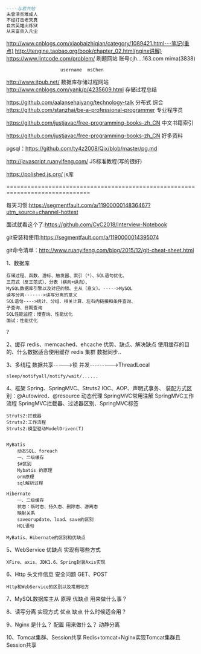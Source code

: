 ```sql
----与君共勉
未曾清贫难成人
不经打击老天真
自古英雄出炼狱
从来富贵入凡尘
```

http://www.cnblogs.com/xiaobaizhiqian/category/1089421.html---笔记(重点)
http://tengine.taobao.org/book/chapter_02.html(nginx讲解)
https://www.lintcode.com/problem/   刷题网站    账号cjh....163.com  mima(3838)

						username  msChen
http://www.itpub.net/   数据库存储过程网站
http://www.cnblogs.com/yank/p/4235609.html  	存储过程总结

https://github.com/aalansehaiyang/technology-talk  		分布式 综合
https://github.com/stanzhai/be-a-professional-programmer    专业程序员

https://github.com/justjavac/free-programming-books-zh_CN   中文书籍索引

https://github.com/justjavac/free-programming-books-zh_CN     好多资料

pgsql：https://github.com/ty4z2008/Qix/blob/master/pg.md



http://javascript.ruanyifeng.com/          JS标准教程(写的很好)

https://polished.js.org/  js库

==============================================================================

每天习惯:https://segmentfault.com/a/1190000014836467?utm_source=channel-hottest

面试就看这个了:https://github.com/CyC2018/Interview-Notebook



git安装和使用:https://segmentfault.com/a/1190000014395074

git命令清单：http://www.ruanyifeng.com/blog/2015/12/git-cheat-sheet.html


1、数据库

	存储过程、函数、游标、触发器、索引（*）、SQL语句优化、
	三范式（反三范式）、分表（横向+纵向）、
	MySQL数据库引擎以及对应的锁、主从（意义）。----->MySQL
	读写分离------->读写分离的意义
	SQL语句---->统计、分组、相关计算、左右内链接和条件查询、
	子查询、日期查询
	SQL性能监控：慢查询、性能优化
	面试：性能优化

?	

2、缓存
	redis、memcached、ehcache
	优势、缺点、解决缺点
	使用缓存的目的、什么数据适合使用缓存
	redis  集群  数据同步..


3、多线程
	数据共享----->锁
	并发--------->ThreadLocal
	
	sleep/notifyall/notify/wait/......


4、框架
	Spring、SpringMVC、Struts2
	IOC、AOP、声明式事务、    装配方式区别：@Autowired、@resource
	动态代理
	SpringMVC常用注解
	SpringMVC工作流程
	SpringMVC拦截器、过滤器区别、SpringMVC标签
	
	Struts2:拦截器
	Struts2:工作流程
	Struts2:模型驱动ModelDriven(T)


	MyBatis
		动态SQL、foreach
		一、二级缓存
		$#区别
		Mybatis 的原理  
		orm原理
		sql解析过程
		
	Hibernate
		一、二级缓存
		状态：临时态、持久态、删除态、游离态
		映射关系
		saveorupdate、load、save的区别
		HQL语句
	
	MyBatis、Hibernate的区别和优缺点

5、WebService
	优缺点
	实现有哪些方式
	
	XFire、axis、JDK1.6、Spring封装Axis实现


6、Http
	头文件信息
	安全问题
	GET、POST
	
	Http和WebService的区别以及常用地方




7、MySQL数据库主从
	原理
	优缺点
	用来做什么事？


8、读写分离
	实现方式
	优点
	缺点
	什么时候适合用？

9、Nginx
	是什么？
	配置
	用来做什么？
	动静分离


10、Tomcat集群、Session共享
	Redis+tomcat+Nginx实现Tomcat集群且Session共享



